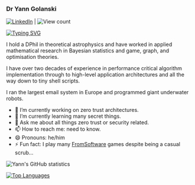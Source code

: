 ### Dr Yann Golanski

[![LinkedIn](https://img.shields.io/badge/LinkedIn-%230077B5.svg?&style=flat-square&logo=linkedin&logoColor=white)](https://www.linkedin.com/in/yann-golanski-99199135/)
| ![View count](https://komarev.com/ghpvc/?username=ygworldr)

[![Typing SVG](https://readme-typing-svg.herokuapp.com?font=PT+Sans+Narrow&color=%23623AE1&size=23&center=true&vCenter=true&lines=Director+of+IT+Security+at+Worldr+technologies)](https://git.io/typing-svg)


I hold a DPhil in theoretical astrophysics and have worked in applied
mathematical research in Bayesian statistics and game, graph, and optimisation
theories.

I have over two decades of experience in performance critical algorithm
implementation through to high-level application architectures and all the way
down to tiny shell scripts.

I ran the largest email system in Europe and programmed giant underwater
robots.

- 🔭 I’m currently working on zero trust architectures.
- 🌱 I’m currently learning many secret things. 
- 💬 Ask me about all things zero trust or security related.
- 📫 How to reach me: need to know.
- 😄 Pronouns: he/him
- ⚡ Fun fact: I play many [FromSoftware](https://www.fromsoftware.jp/ww/) games despite being a casual scrub…

![Yann's GitHub statistics](https://github-readme-stats.vercel.app/api?username=ygworldr&show_icons=true&theme=nord&count_private=true)

[![Top Languages](https://github-readme-stats.vercel.app/api/top-langs/?username=ygworldr&langs_count=7&layout=compact&theme=nord)](https://github.com/ygworldr/github-readme-stats)
